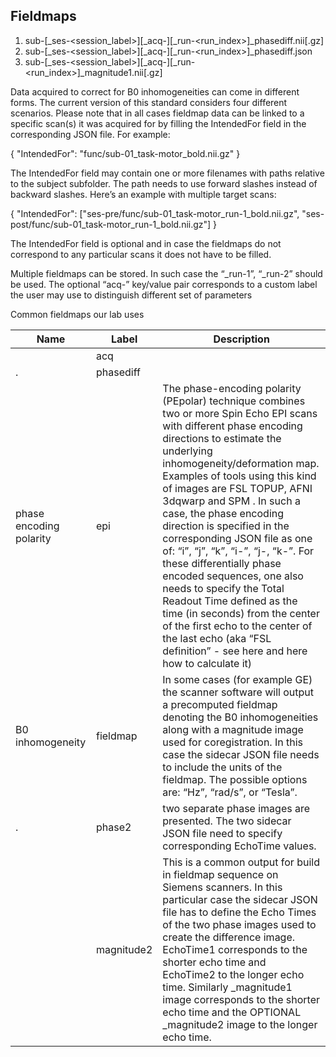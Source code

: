 ## Fieldmaps 

  1) sub-<label>[_ses-<session_label>][_acq-<label>][_run-<run_index>]_phasediff.nii[.gz]
  2) sub-<label>[_ses-<session_label>][_acq-<label>][_run-<run_index>]_phasediff.json
  3) sub-<label>[_ses-<session_label>][_acq-<label>][_run-<run_index>]_magnitude1.nii[.gz]

Data acquired to correct for B0 inhomogeneities can come in different forms. The current version of this standard
considers four different scenarios. Please note that in all cases fieldmap data can be linked to a specific scan(s) it
was acquired for by filling the IntendedFor field in the corresponding JSON file. For example:

{
"IntendedFor": "func/sub-01_task-motor_bold.nii.gz"
}

The IntendedFor field may contain one or more filenames with paths relative to the subject subfolder. The path
needs to use forward slashes instead of backward slashes. Here’s an example with multiple target scans:

{
"IntendedFor": ["ses-pre/func/sub-01_task-motor_run-1_bold.nii.gz",
"ses-post/func/sub-01_task-motor_run-1_bold.nii.gz"]
}

The IntendedFor field is optional and in case the fieldmaps do not correspond to any particular scans it does not
have to be filled.

Multiple fieldmaps can be stored. In such case the “_run-1”, “_run-2” should be used. The optional
“acq-<label>” key/value pair corresponds to a custom label the user may use to distinguish different set of
parameters

Common fieldmaps our lab uses 

| Name | Label | Description |
|------|------|--------------|
|      | acq     |            |
| .     | phasediff |         |
| phase encoding polarity| epi | The phase-encoding polarity (PEpolar) technique combines two or more Spin Echo EPI scans with different phase encoding directions to estimate the underlying inhomogeneity/deformation map. Examples of tools using this kind of images are FSL TOPUP, AFNI 3dqwarp and SPM . In such a case, the phase encoding direction is specified in the corresponding JSON file as one of: “i”, “j”, “k”, “i-”, “j-, “k-”. For these differentially phase encoded sequences, one also needs to specify the Total Readout Time defined as the time (in seconds) from the center of the first echo to the center of the last echo (aka “FSL definition” - see here and here how to calculate it)|
| B0 inhomogeneity     | fieldmap | In some cases (for example GE) the scanner software will output a precomputed fieldmap denoting the B0 inhomogeneities along with a magnitude image used for coregistration. In this case the sidecar JSON file needs to include the units of the fieldmap. The possible options are: “Hz”, “rad/s”, or “Tesla”.  |
| .      | phase2       | two separate phase images are presented. The two sidecar JSON file need to specify corresponding EchoTime values.    |
|    |  magnitude2      | This is a common output for build in fieldmap sequence on Siemens scanners. In this particular case the sidecar JSON file has to define the Echo Times of the two phase images used to create the difference image. EchoTime1 corresponds to the shorter echo time and EchoTime2 to the longer echo time. Similarly _magnitude1 image corresponds to the shorter echo time and the OPTIONAL _magnitude2 image to the longer echo time.          |
